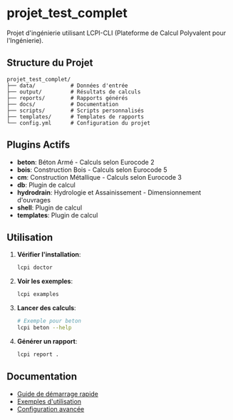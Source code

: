 # projet_test_complet

Projet d'ingénierie utilisant LCPI-CLI (Plateforme de Calcul Polyvalent pour l'Ingénierie).

## Structure du Projet

```
projet_test_complet/
├── data/           # Données d'entrée
├── output/         # Résultats de calculs
├── reports/        # Rapports générés
├── docs/           # Documentation
├── scripts/        # Scripts personnalisés
├── templates/      # Templates de rapports
└── config.yml      # Configuration du projet
```

## Plugins Actifs

- **beton**: Béton Armé - Calculs selon Eurocode 2
- **bois**: Construction Bois - Calculs selon Eurocode 5
- **cm**: Construction Métallique - Calculs selon Eurocode 3
- **db**: Plugin de calcul
- **hydrodrain**: Hydrologie et Assainissement - Dimensionnement d'ouvrages
- **shell**: Plugin de calcul
- **templates**: Plugin de calcul

## Utilisation

1. **Vérifier l'installation**:
   ```bash
   lcpi doctor
   ```

2. **Voir les exemples**:
   ```bash
   lcpi examples
   ```

3. **Lancer des calculs**:
   ```bash
   # Exemple pour beton
   lcpi beton --help
   ```

4. **Générer un rapport**:
   ```bash
   lcpi report .
   ```

## Documentation

- [Guide de démarrage rapide](docs/quick_start.md)
- [Exemples d'utilisation](docs/examples.md)
- [Configuration avancée](docs/configuration.md)
